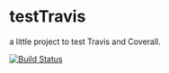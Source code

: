 testTravis
==========

a little project to test Travis and Coverall.

[![Build Status](https://travis-ci.org/nharraud/testTravis.png)](https://travis-ci.org/nharraud/testTravis)
